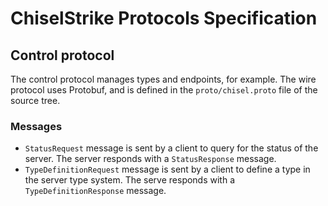 # ChiselStrike Protocols Specification

## Control protocol

The control protocol manages types and endpoints, for example.
The wire protocol uses Protobuf, and is defined in the `proto/chisel.proto` file of the source tree.

### Messages

* `StatusRequest` message is sent by a client to query for the status of the server.
  The server responds with a `StatusResponse` message.
* `TypeDefinitionRequest` message is sent by a client to define a type in the server type system.
  The serve responds with a `TypeDefinitionResponse` message.

